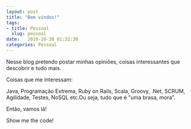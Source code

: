 ```yaml
---
layout: post
title: "Bem vindos!"
tags:
- title: Pessoal
  slug: pessoal
date:   2010-10-30 01:32:30
categories: Pessoal
---
```

Nesse blog pretendo postar minhas opiniões, coisas interessantes que descobrir e tudo mais.

Coisas que me interessam:

Java, Programação Extrema, Ruby on Rails, Scala, Groovy, .Net, SCRUM, Agilidade, Testes, NoSQL etc.Ou seja, tudo que é "uma brasa, mora".

Então, vamos lá!

Show me the code!

